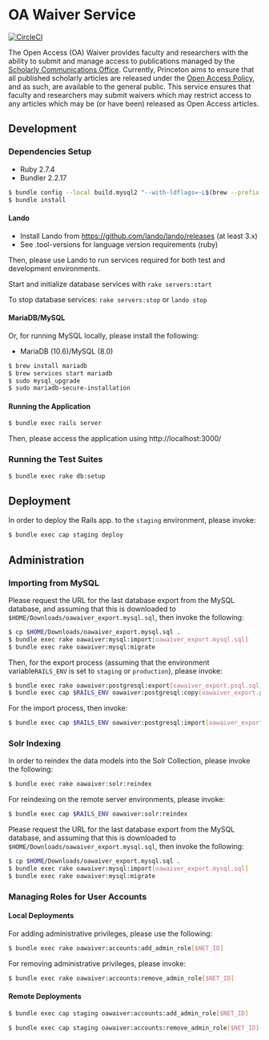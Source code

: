# OA Waiver Service
[![CircleCI](https://circleci.com/gh/pulibrary/oawaiver.svg?style=svg)](https://circleci.com/gh/pulibrary/oawaiver)

The Open Access (OA) Waiver provides faculty and researchers with the ability to submit and manage access to publications managed by the [Scholarly Communications Office](https://library.princeton.edu/services/scholarly-communications). Currently, Princeton aims to ensure that all published scholarly articles are released under the [Open Access Policy](https://dof.princeton.edu/policies-procedure/policies/open-access), and as such, are available to the general public. This service ensures that faculty and researchers may submit waivers which may restrict access to any articles which may be (or have been) released as Open Access articles.

## Development

### Dependencies Setup

- Ruby 2.7.4
- Bundler 2.2.17

```bash
$ bundle config --local build.mysql2 "--with-ldflags=-L$(brew --prefix openssl)/lib"
$ bundle install
```

#### Lando

- Install Lando from https://github.com/lando/lando/releases (at least 3.x)
- See .tool-versions for language version requirements (ruby)

Then, please use Lando to run services required for both test and development environments.

Start and initialize database services with `rake servers:start`

To stop database services: `rake servers:stop` or `lando stop`

#### MariaDB/MySQL

Or, for running MySQL locally, please install the following:
- MariaDB (10.6)/MySQL (8.0)

```bash
$ brew install mariadb
$ brew services start mariadb
$ sudo mysql_upgrade
$ sudo mariadb-secure-installation
```

#### Running the Application

```bash
$ bundle exec rails server
```

Then, please access the application using http://localhost:3000/

### Running the Test Suites
```bash
$ bundle exec rake db:setup
```

## Deployment

In order to deploy the Rails app. to the `staging` environment, please invoke:
```bash
$ bundle exec cap staging deploy
```

## Administration
### Importing from MySQL

Please request the URL for the last database export from the MySQL database, and assuming that this is downloaded to `$HOME/Downloads/oawaiver_export.mysql.sql`, then invoke the following:

```bash
$ cp $HOME/Downloads/oawaiver_export.mysql.sql .
$ bundle exec rake oawaiver:mysql:import[oawaiver_export.mysql.sql]
$ bundle exec rake oawaiver:mysql:migrate
```

Then, for the export process (assuming that the environment variable`RAILS_ENV` is set to `staging` or `production`), please invoke:

```bash
$ bundle exec rake oawaiver:postgresql:export[oawaiver_export.psql.sql]
$ bundle exec cap $RAILS_ENV oawaiver:postgresql:copy[oawaiver_export.psql.sql]
```

For the import process, then invoke:

```bash
$ bundle exec cap $RAILS_ENV oawaiver:postgresql:import[oawaiver_export.psql.sql]
```

### Solr Indexing

In order to reindex the data models into the Solr Collection, please invoke the following:

```bash
$ bundle exec rake oawaiver:solr:reindex
```

For reindexing on the remote server environments, please invoke:

```bash
$ bundle exec cap $RAILS_ENV oawaiver:solr:reindex
```

Please request the URL for the last database export from the MySQL database, and assuming that this is downloaded to `$HOME/Downloads/oawaiver_export.mysql.sql`, then invoke the following:

```bash
$ cp $HOME/Downloads/oawaiver_export.mysql.sql .
$ bundle exec rake oawaiver:mysql:import[oawaiver_export.mysql.sql]
$ bundle exec rake oawaiver:mysql:migrate
```

### Managing Roles for User Accounts

#### Local Deployments
For adding administrative privileges, please use the following:

```bash
$ bundle exec rake oawaiver:accounts:add_admin_role[$NET_ID]
```

For removing administrative privileges, please invoke:
```bash
$ bundle exec rake oawaiver:accounts:remove_admin_role[$NET_ID]
```

#### Remote Deployments
```bash
$ bundle exec cap staging oawaiver:accounts:add_admin_role[$NET_ID]
```

```bash
$ bundle exec cap staging oawaiver:accounts:remove_admin_role[$NET_ID]
```
